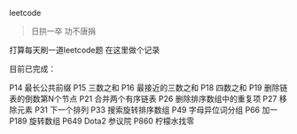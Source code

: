 leetcode

> 日拱一卒 功不唐捐

打算每天刷一道leetcode题 在这里做个记录

目前已完成：

 P14  最长公共前缀
 P15  三数之和
 P16  最接近的三数之和
 P18  四数之和
 P19  删除链表的倒数第N个节点
 P21  合并两个有序链表
 P26  删除排序数组中的重复项
 P27  移除元素
 P31  下一个排列
 P33  搜索旋转排序数组
 P49  字母异位词分组
 P66  加一
 P189 旋转数组
 P649 Dota2 参议院
 P860 柠檬水找零
